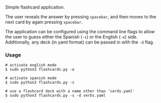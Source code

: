 Simple flashcard application. 

The user reveals the answer by pressing `spacebar`, and then moves to the next card by again pressing `spacebar`. 

The application can be configured using the command line flags to allow the user to guess either the Spanish (`-s`) or the English (`-e`) side. Additionally, any deck (in yaml format) can be passed in with the `-d` flag.

### Usage

```
# activate english mode
$ sudo python3 flashcards.py -e

# activate spanish mode
$ sudo python3 flashcards.py -s

# use a flashcard deck with a name other than 'cards.yaml'
$ sudo python3 flashcards.py -s -d verbs.yaml
```
